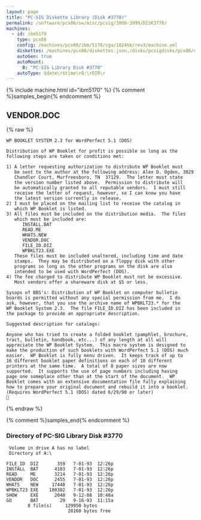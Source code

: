 ```yaml
---
layout: page
title: "PC-SIG Diskette Library (Disk #3770)"
permalink: /software/pcx86/sw/misc/pcsig/3000-3999/DISK3770/
machines:
  - id: ibm5170
    type: pcx86
    config: /machines/pcx86/ibm/5170/cga/1024kb/rev3/machine.xml
    diskettes: /machines/pcx86/diskettes.json,/disks/pcsigdisks/pcx86/diskettes.json
    autoGen: true
    autoMount:
      B: "PC-SIG Library Disk #3770"
    autoType: $date\r$time\rB:\rDIR\r
---
```


{% include machine.html id="ibm5170" %}
{% comment %}samples_begin{% endcomment %}

## VENDOR.DOC

{% raw %}
```
WP BOOKLET SYSTEM 2.3 for WordPerfect 5.1 (DOS)

Distribution of WP Booklet for profit is possible so long as the 
following steps are taken or conditions met:

1) A letter requesting authorization to distribute WP Booklet must
   be sent to the author at the following address: Alex D. Ogden, 3029
   Chandler Court, Murfreesboro, TN  37129.  The letter must state
   the version number listed above.  Permission to distribute will
   be automatically granted to all reputable vendors.  I must still
   receive the letter of request, however, so I can know you have
   the latest version currently in release.
2) I must be placed on the mailing list to receive the catalog in
   which WP Booklet is listed.
3) All files must be included on the distribution media.  The files
   which must be included are:
      INSTALL.BAT
      READ.ME
      WHATS.NEW
      VENDOR.DOC
      FILE_ID.DIZ
      WPBKLT23.EXE
   These files must be included unaltered, including time and date
   stamps.  They may be distributed on a floppy disk with other
   programs so long as the other programs on the disk are also
   intended to be used with WordPerfect (DOS).
4) The fee charged to distribute WP Booklet must not be excessive.
   Most vendors offer a shareware disk at $5 or less.

Sysops of BBS's: Distribution of WP Booklet on computer bulletin
boards is permitted without any special permission from me.  I do
ask, however, that you use the archive name of WPBKLT23.* for the
WP Booklet System 2.3.  The file FILE_ID.DIZ has been included in
the package to provide an appropriate description.

Suggested description for catalogs:

Anyone who has tried to create a folded booklet (pamphlet, brochure, 
tract, bulletin, handbook, etc...) of any length at all will
appreciate the WP Booklet System.  This macro system is designed to
make the production of such booklets with WordPerfect 5.1 (DOS) much
easier.  WP Booklet is fully menu driven.  It keeps track of up to
16 different booklet paper definitions on each of 10 different
printers at the same time.  A total of 8 paper sizes are now
supported.  It supports the use of page numbers including having
page one someplace other than at the start of the document.  WP
Booklet comes with an extensive documentation file fully explaining
how to prepare your original document and rebuild it into a booklet.
(Requires WordPerfect 5.1 (DOS) dated 6/29/90 or later)

```
{% endraw %}

{% comment %}samples_end{% endcomment %}

### Directory of PC-SIG Library Disk #3770

     Volume in drive A has no label
     Directory of A:\

    FILE_ID  DIZ       359   7-01-93  12:26p
    INSTALL  BAT      4103   7-01-93  12:26p
    READ     ME       3214   7-01-93  12:26p
    VENDOR   DOC      2455   7-01-93  12:26p
    WHATS    NEW     17448   7-01-93  12:26p
    WPBKLT23 EXE    100302   7-01-93  12:26p
    SHOW     EXE      2040   9-12-88  10:48a
    GO       BAT        29   9-16-93  11:15a
            8 file(s)     129950 bytes
                           28160 bytes free

